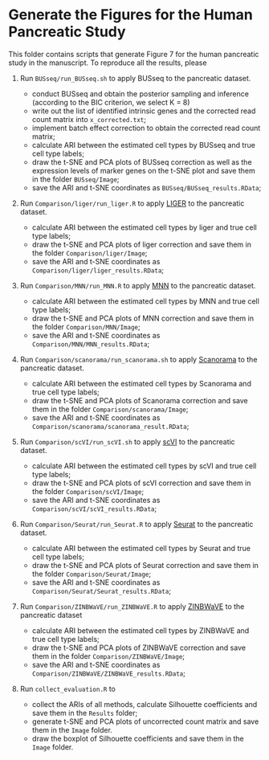 # Generate the Figures for the Human Pancreatic Study

This folder contains scripts that generate Figure 7 for the human pancreatic study in the manuscript. To reproduce all the results, please

1. Run `BUSseq/run_BUSseq.sh` to apply BUSseq to the pancreatic dataset. 
   - conduct BUSseq and obtain the posterior sampling and inference (according to the BIC criterion, we select K = 8)
   - write out the list of identified intrinsic genes and the corrected read count matrix into `x_corrected.txt`;
   - implement batch effect correction to obtain the corrected read count matrix;
   - calculate ARI between the estimated cell types by BUSseq and true cell type labels;
   - draw the t-SNE and PCA plots of BUSseq correction as well as the expression levels of marker genes on the t-SNE plot and save them in the folder `BUSseq/Image`;
   - save the ARI and t-SNE coordinates as `BUSseq/BUSseq_results.RData`;

2. Run `Comparison/liger/run_liger.R` to apply [LIGER](https://github.com/MacoskoLab/liger) to the pancreatic dataset.
   - calculate ARI between the estimated cell types by liger and true cell type labels;
   - draw the t-SNE and PCA plots of liger correction and save them in the folder `Comparison/liger/Image`;
   - save the ARI and t-SNE coordinates as `Comparison/liger/liger_results.RData`;

3. Run `Comparison/MNN/run_MNN.R` to apply [MNN](https://github.com/MarioniLab/MNN2017) to the pancreatic dataset.
   - calculate ARI between the estimated cell types by MNN and true cell type labels;
   - draw the t-SNE and PCA plots of MNN correction and save them in the folder `Comparison/MNN/Image`;
   - save the ARI and t-SNE coordinates as `Comparison/MNN/MNN_results.RData`;

4. Run `Comparison/scanorama/run_scanorama.sh` to apply [Scanorama](https://github.com/brianhie/scanorama) to the pancreatic dataset.
   - calculate ARI between the estimated cell types by Scanorama and true cell type labels;
   - draw the t-SNE and PCA plots of Scanorama correction and save them in the folder `Comparison/scanorama/Image`;
   - save the ARI and t-SNE coordinates as `Comparison/scanorama/scanorama_result.RData`;

5. Run `Comparison/scVI/run_scVI.sh` to apply [scVI](https://github.com/YosefLab/scVI) to the pancreatic dataset.
   - calculate ARI between the estimated cell types by scVI and true cell type labels;
   - draw the t-SNE and PCA plots of scVI correction and save them in the folder `Comparison/scVI/Image`;
   - save the ARI and t-SNE coordinates as `Comparison/scVI/scVI_results.RData`;

6. Run `Comparison/Seurat/run_Seurat.R` to apply [Seurat](https://satijalab.org/seurat/) to the pancreatic dataset.
   - calculate ARI between the estimated cell types by Seurat and true cell type labels;
   - draw the t-SNE and PCA plots of Seurat correction and save them in the folder `Comparison/Seurat/Image`;
   - save the ARI and t-SNE coordinates as `Comparison/Seurat/Seurat_results.RData`;

7. Run `Comparison/ZINBWaVE/run_ZINBWaVE.R` to apply [ZINBWaVE](https://github.com/drisso/zinbwave) to the pancreatic dataset
   - calculate ARI between the estimated cell types by ZINBWaVE and true cell type labels;
   - draw the t-SNE and PCA plots of ZINBWaVE correction and save them in the folder `Comparison/ZINBWaVE/Image`;
   - save the ARI and t-SNE coordinates as `Comparison/ZINBWaVE/ZINBWaVE_results.RData`;

8. Run `collect_evaluation.R` to
   - collect the ARIs of all methods, calculate Silhouette coefficients and save them in the `Results` folder; 
   - generate t-SNE and PCA plots of uncorrected count matrix and save them in the `Image` folder.
   - draw the boxplot of Silhouette coefficients and save them in the `Image` folder.
